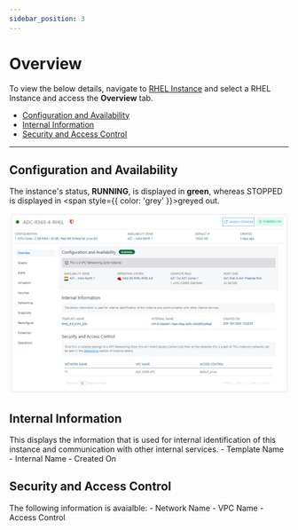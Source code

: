 ```yaml
---
sidebar_position: 3
---
```

# Overview

To view the below details, navigate to [RHEL Instance](AboutRHELInstances.md) and select a RHEL Instance and access the **Overview** tab.
- [Configuration and Availability](#configuration-and-availability)
- [Internal Information](#internal-information)
- [Security and Access Control](#security-and-access-control)
---
## Configuration and Availability
The instance's status, **RUNNING**, is displayed in <span class="green">**green**</span>, whereas STOPPED is displayed in <span style={{ color: 'grey' }}>greyed </span>out.

![Viewing Details of RHEL Instances](img/RHEL5.png)

## Internal Information
This displays the information that is used for internal identification of this instance and communication with other internal services.
    - Template Name
    -  Internal Name
    -  Created On
## Security and Access Control
The following information is avaialble:
	- Network Name
	- VPC Name
	- Access Control




